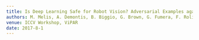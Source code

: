 ```yaml
---
title: Is Deep Learning Safe for Robot Vision? Adversarial Examples against the iCub Humanoid
authors: M. Melis, A. Demontis, B. Biggio, G. Brown, G. Fumera, F. Roli
venue: ICCV Workshop, ViPAR
date: 2017-8-1
---
```

